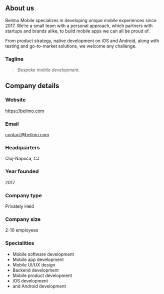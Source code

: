 ## About us

Beilmo Mobile specializes in developing unique mobile experiences since 2017. We’re a small team with a personal approach, which partners with startups and brands alike, to build mobile apps we can all be proud of.

From product strategy, native development on iOS and Android, along with testing and go-to-market solutions, we welcome any challenge.

### Tagline
>*Bespoke mobile development.*



## Company details

### Website
https://beilmo.com

### Email
[contact@beilmo.com](mailto:contact@beilmo.com)

### Headquarters
Cluj-Napoca, CJ

### Year founded
2017

### Company type
Privately Held

### Company size
2-10 employees


### Specialities

- Mobile software development
- Mobile app development
- Mobile UI/UX design
- Backend development
- Mobile product development
- iOS development
- and Android development
